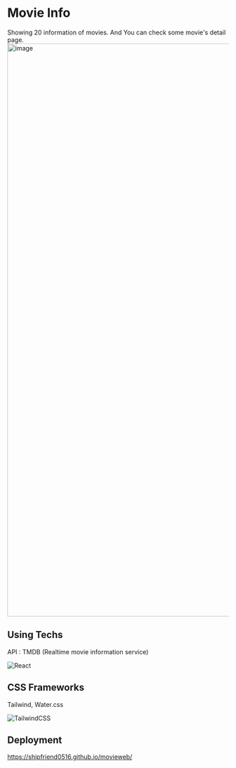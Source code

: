 # Movie Info
Showing 20 information of movies. And You can check some movie's detail page.
<img width="1306" alt="image" src="https://github.com/ShipFriend0516/movieweb/assets/98446924/d22abdaa-47d9-4f6b-9d70-e01bead73af2">


## Using Techs

API : TMDB (Realtime movie information service)

![React](https://img.shields.io/badge/react-%2320232a.svg?style=for-the-badge&logo=react&logoColor=%2361DAFB)

## CSS Frameworks
Tailwind, Water.css 

![TailwindCSS](https://img.shields.io/badge/tailwindcss-%2338B2AC.svg?style=for-the-badge&logo=tailwind-css&logoColor=white)

## Deployment 
https://shipfriend0516.github.io/movieweb/
